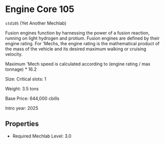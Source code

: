 # Engine Core 105

`std105` (Yet Another Mechlab)

Fusion engines function by harnessing the power of a fusion reaction, running on light hydrogen and protium. Fusion engines are defined by their engine rating. For 'Mechs, the engine rating is the mathematical product of the mass of the vehicle and its desired maximum walking or cruising velocity.

Maximum 'Mech speed is calculated according to (engine rating / max tonnage) * 16.2

Size: Critical slots: 1

Weight: 3.5 tons

Base Price: 644,000 cbills

Intro year: 2025

## Properties
* Required Mechlab Level: 3.0 
